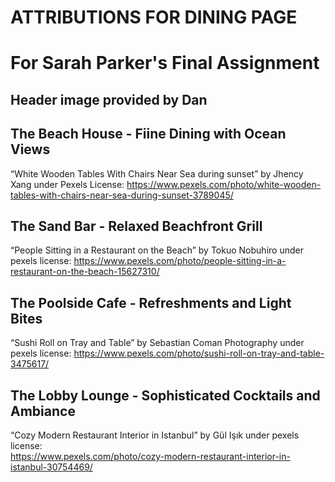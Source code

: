 # ATTRIBUTIONS FOR DINING PAGE
# For Sarah Parker's Final Assignment

## Header image provided by Dan


## The Beach House - Fiine Dining with Ocean Views
“White Wooden Tables With Chairs Near Sea during sunset” by Jhency Xang under Pexels License:
https://www.pexels.com/photo/white-wooden-tables-with-chairs-near-sea-during-sunset-3789045/

## The Sand Bar - Relaxed Beachfront Grill
“People Sitting in a Restaurant on the Beach” by Tokuo Nobuhiro under pexels license: 
https://www.pexels.com/photo/people-sitting-in-a-restaurant-on-the-beach-15627310/

## The Poolside Cafe - Refreshments and Light Bites
“Sushi Roll on Tray and Table” by Sebastian Coman Photography under pexels license: 
https://www.pexels.com/photo/sushi-roll-on-tray-and-table-3475617/

## The Lobby Lounge - Sophisticated Cocktails and Ambiance
“Cozy Modern Restaurant Interior in Istanbul” by Gül Işık under pexels license:  
https://www.pexels.com/photo/cozy-modern-restaurant-interior-in-istanbul-30754469/